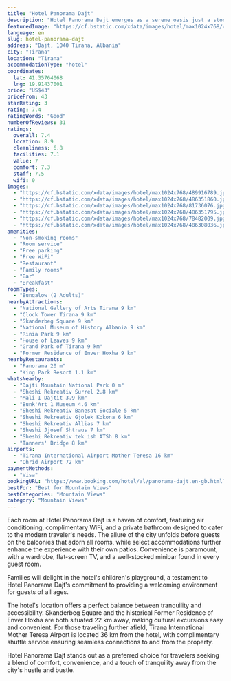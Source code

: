 ```yaml
---
title: "Hotel Panorama Dajt"
description: "Hotel Panorama Dajt emerges as a serene oasis just a stone's throw away from the bustling heart of Tirana, located a mere 19 km from the Dajti Ekspres Cable Car."
featuredImage: "https://cf.bstatic.com/xdata/images/hotel/max1024x768/489916789.jpg?k=cdefa91d53c175735e05f7fbd5761b84ad28b2b19c10bda1b7cd875919e6e56f&o=&hp=1"
language: en
slug: hotel-panorama-dajt
address: "Dajt, 1040 Tirana, Albania"
city: "Tirana"
location: "Tirana"
accommodationType: "hotel"
coordinates:
  lat: 41.35764068
  lng: 19.91437001
price: "US$43"
priceFrom: 43
starRating: 3
rating: 7.4
ratingWords: "Good"
numberOfReviews: 31
ratings:
  overall: 7.4
  location: 8.9
  cleanliness: 6.8
  facilities: 7.1
  value: 7
  comfort: 7.3
  staff: 7.5
  wifi: 0
images:
  - "https://cf.bstatic.com/xdata/images/hotel/max1024x768/489916789.jpg?k=cdefa91d53c175735e05f7fbd5761b84ad28b2b19c10bda1b7cd875919e6e56f&o=&hp=1"
  - "https://cf.bstatic.com/xdata/images/hotel/max1024x768/486351860.jpg?k=98349261e614a0548d24e43744f7bbf47f44733ae52c0110eafd39123dda5b32&o=&hp=1"
  - "https://cf.bstatic.com/xdata/images/hotel/max1024x768/81736076.jpg?k=8dfd8b4c2c2425e3eb244d9cc7d9520871171c2a3cfe1d740741c5c0ff5a83e4&o=&hp=1"
  - "https://cf.bstatic.com/xdata/images/hotel/max1024x768/486351795.jpg?k=92d21ac7032ebe8fdb1a6d7419e466ad2f33afc6b3cadb94530a6660e6f95ebf&o=&hp=1"
  - "https://cf.bstatic.com/xdata/images/hotel/max1024x768/78482009.jpg?k=22635f886a413daa7d7ada0e96330d266a8c5d5269741d3ae67903841c6d55fe&o=&hp=1"
  - "https://cf.bstatic.com/xdata/images/hotel/max1024x768/486308036.jpg?k=e7287b9ccfd9cd0c1361b133a7dca994f00ecfcb03c23dea45d9f89fc87f669e&o=&hp=1"
amenities:
  - "Non-smoking rooms"
  - "Room service"
  - "Free parking"
  - "Free WiFi"
  - "Restaurant"
  - "Family rooms"
  - "Bar"
  - "Breakfast"
roomTypes:
  - "Bungalow (2 Adults)"
nearbyAttractions:
  - "National Gallery of Arts Tirana 9 km"
  - "Clock Tower Tirana 9 km"
  - "Skanderbeg Square 9 km"
  - "National Museum of History Albania 9 km"
  - "Rinia Park 9 km"
  - "House of Leaves 9 km"
  - "Grand Park of Tirana 9 km"
  - "Former Residence of Enver Hoxha 9 km"
nearbyRestaurants:
  - "Panorama 20 m"
  - "King Park Resort 1.1 km"
whatsNearby:
  - "Dajti Mountain National Park 0 m"
  - "Sheshi Rekreativ Surrel 2.8 km"
  - "Mali I Dajtit 3.9 km"
  - "Bunk'Art 1 Museum 4.6 km"
  - "Sheshi Rekreativ Banesat Sociale 5 km"
  - "Sheshi Rekreativ Gjolek Kokona 6 km"
  - "Sheshi Rekreativ Allias 7 km"
  - "Sheshi Jjosef Shtraus 7 km"
  - "Sheshi Rekreativ tek ish ATSh 8 km"
  - "Tanners' Bridge 8 km"
airports:
  - "Tirana International Airport Mother Teresa 16 km"
  - "Ohrid Airport 72 km"
paymentMethods:
  - "Visa"
bookingURL: "https://www.booking.com/hotel/al/panorama-dajt.en-gb.html?aid=8035640"
bestFor: "Best for Mountain Views"
bestCategories: "Mountain Views"
category: "Mountain Views"
---
```


Each room at Hotel Panorama Dajt is a haven of comfort, featuring air conditioning, complimentary WiFi, and a private bathroom designed to cater to the modern traveler's needs. The allure of the city unfolds before guests on the balconies that adorn all rooms, while select accommodations further enhance the experience with their own patios. Convenience is paramount, with a wardrobe, flat-screen TV, and a well-stocked minibar found in every guest room.

Families will delight in the hotel's children's playground, a testament to Hotel Panorama Dajt's commitment to providing a welcoming environment for guests of all ages. 

The hotel's location offers a perfect balance between tranquility and accessibility. Skanderbeg Square and the historical Former Residence of Enver Hoxha are both situated 22 km away, making cultural excursions easy and convenient. For those traveling further afield, Tirana International Mother Teresa Airport is located 36 km from the hotel, with complimentary shuttle service ensuring seamless connections to and from the property.

Hotel Panorama Dajt stands out as a preferred choice for travelers seeking a blend of comfort, convenience, and a touch of tranquility away from the city's hustle and bustle.